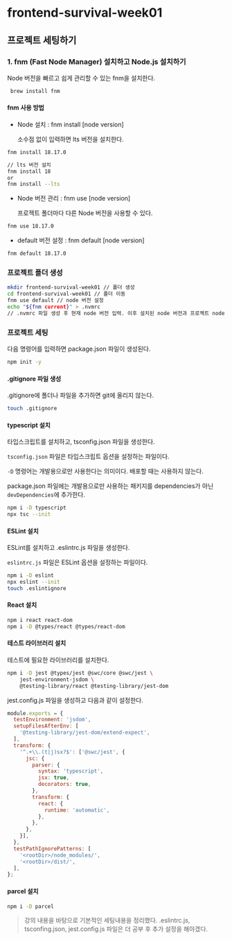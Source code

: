# frontend-survival-week01

## 프로젝트 세팅하기

### 1. fnm (Fast Node Manager) 설치하고 Node.js 설치하기

Node 버전을 빠르고 쉽게 관리할 수 있는 fnm을 설치한다.

```bash
 brew install fnm
```

#### fnm 사용 방법

- Node 설치 : fnm install [node version]

    소수점 없이 입력하면 lts 버전을 설치한다.

```zsh
fnm install 18.17.0

// lts 버전 설치
fnm install 18 
or
fnm install --lts
```

- Node 버전 관리 : fnm use [node version]

    프로젝트 폴더마다 다른 Node 버전을 사용할 수 있다.

```zsh
fnm use 18.17.0
```

- default 버전 설정 : fnm default [node version]

```zsh
fnm default 18.17.0
```

### 프로젝트 폴더 생성

```zsh
mkdir frontend-survival-week01 // 폴더 생성
cd frontend-survival-week01 // 폴더 이동
fnm use default // node 버전 설정
echo "${fnm current}" > .nvmrc 
// .nvmrc 파일 생성 후 현재 node 버전 입력. 이후 설치된 node 버전과 프로젝트 node 버전이 달라도 프로젝트 폴더로 이동하면 자동으로 node 버전이 변경된다.
```

### 프로젝트 세팅

다음 명령어를 입력하면 package.json 파일이 생성된다.

```zsh
npm init -y
```

#### .gitignore 파일 생성

.gitignore에 폴더나 파일을 추가하면 git에 올리지 않는다.

```zsh
touch .gitignore
```

#### typescript 설치

타입스크립트를 설치하고, tsconfig.json 파일을 생성한다.

```tsconfig.json``` 파일은 타입스크립트 옵션을 설정하는 파일이다.

```-D``` 명령어는 개발용으로만 사용한다는 의미이다. 배포할 때는 사용하지 않는다.

package.json 파일에는 개발용으로만 사용하는 패키지를 dependencies가 아닌 ```devDependencies```에 추가한다.

```zsh
npm i -D typescript
npx tsc --init
```

#### ESLint 설치

ESLint를 설치하고 .eslintrc.js 파일을 생성한다.

```eslintrc.js``` 파일은 ESLint 옵션을 설정하는 파일이다.

```zsh
npm i -D eslint
npx eslint --init
touch .eslintignore
```

#### React 설치

```zsh
npm i react react-dom
npm i -D @types/react @types/react-dom
```

#### 테스트 라이브러리 설치

테스트에 필요한 라이브러리를 설치한다.

```zsh
npm i -D jest @types/jest @swc/core @swc/jest \
    jest-environment-jsdom \
    @testing-library/react @testing-library/jest-dom
```

jest.config.js 파일을 생성하고 다음과 같이 설정한다.

```js
module.exports = {
  testEnvironment: 'jsdom',
  setupFilesAfterEnv: [
    '@testing-library/jest-dom/extend-expect',
  ],
  transform: {
    '^.+\\.(t|j)sx?$': ['@swc/jest', {
      jsc: {
        parser: {
          syntax: 'typescript',
          jsx: true,
          decorators: true,
        },
        transform: {
          react: {
            runtime: 'automatic',
          },
        },
      },
    }],
  },
  testPathIgnorePatterns: [
    '<rootDir>/node_modules/',
    '<rootDir>/dist/',
  ],
};
```

#### parcel 설치

```zsh
npm i -D parcel
```

> 강의 내용을 바탕으로 기본적인 세팅내용을 정리했다.
> .eslintrc.js, tsconfing.json, jest.config.js 파일은 더 공부 후
추가 설정을 해야겠다.
